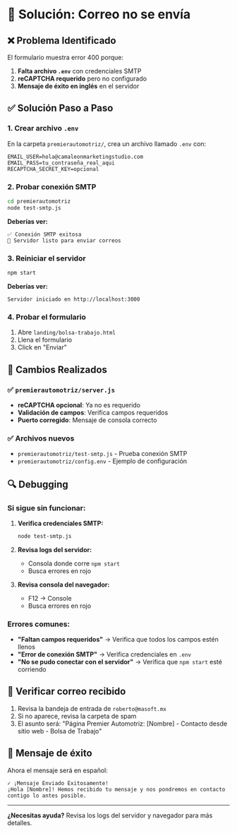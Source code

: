# 🔧 Solución: Correo no se envía

## ❌ Problema Identificado

El formulario muestra error 400 porque:

1. **Falta archivo `.env`** con credenciales SMTP
2. **reCAPTCHA requerido** pero no configurado
3. **Mensaje de éxito en inglés** en el servidor

## ✅ Solución Paso a Paso

### 1. Crear archivo `.env`

En la carpeta `premierautomotriz/`, crea un archivo llamado `.env` con:

```env
EMAIL_USER=hola@camaleonmarketingstudio.com
EMAIL_PASS=tu_contraseña_real_aqui
RECAPTCHA_SECRET_KEY=opcional
```

### 2. Probar conexión SMTP

```bash
cd premierautomotriz
node test-smtp.js
```

**Deberías ver:**

```
✅ Conexión SMTP exitosa
📧 Servidor listo para enviar correos
```

### 3. Reiniciar el servidor

```bash
npm start
```

**Deberías ver:**

```
Servidor iniciado en http://localhost:3000
```

### 4. Probar el formulario

1. Abre `landing/bolsa-trabajo.html`
2. Llena el formulario
3. Click en "Enviar"

## 🎯 Cambios Realizados

### ✅ `premierautomotriz/server.js`

- **reCAPTCHA opcional**: Ya no es requerido
- **Validación de campos**: Verifica campos requeridos
- **Puerto corregido**: Mensaje de consola correcto

### ✅ Archivos nuevos

- `premierautomotriz/test-smtp.js` - Prueba conexión SMTP
- `premierautomotriz/config.env` - Ejemplo de configuración

## 🔍 Debugging

### Si sigue sin funcionar:

1. **Verifica credenciales SMTP:**

   ```bash
   node test-smtp.js
   ```

2. **Revisa logs del servidor:**

   - Consola donde corre `npm start`
   - Busca errores en rojo

3. **Revisa consola del navegador:**
   - F12 → Console
   - Busca errores en rojo

### Errores comunes:

- **"Faltan campos requeridos"** → Verifica que todos los campos estén llenos
- **"Error de conexión SMTP"** → Verifica credenciales en `.env`
- **"No se pudo conectar con el servidor"** → Verifica que `npm start` esté corriendo

## 📧 Verificar correo recibido

1. Revisa la bandeja de entrada de `roberto@masoft.mx`
2. Si no aparece, revisa la carpeta de spam
3. El asunto será: "Página Premier Automotriz: [Nombre] - Contacto desde sitio web - Bolsa de Trabajo"

## 🎉 Mensaje de éxito

Ahora el mensaje será en español:

```
✓ ¡Mensaje Enviado Exitosamente!
¡Hola [Nombre]! Hemos recibido tu mensaje y nos pondremos en contacto contigo lo antes posible.
```

---

**¿Necesitas ayuda?** Revisa los logs del servidor y navegador para más detalles.
